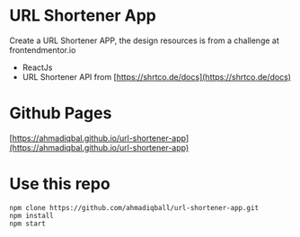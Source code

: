 # URL Shortener App

Create a URL Shortener APP, the design resources is from a challenge at frontendmentor.io

- ReactJs
- URL Shortener API from [https://shrtco.de/docs](https://shrtco.de/docs)

# Github Pages

[https://ahmadiqbal.github.io/url-shortener-app](https://ahmadiqbal.github.io/url-shortener-app)

# Use this repo

```
npm clone https://github.com/ahmadiqball/url-shortener-app.git
npm install
npm start
```
